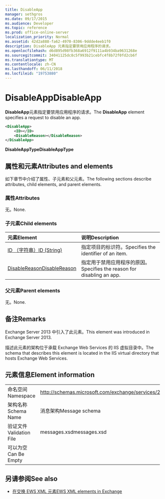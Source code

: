 ```yaml
---
title: DisableApp
manager: sethgros
ms.date: 09/17/2015
ms.audience: Developer
ms.topic: reference
ms.prod: office-online-server
localization_priority: Normal
ms.assetid: 42d2a888-fa62-4970-8306-9ddde4eeb1f0
description: DisableApp 元素指定要禁用应用程序的请求。
ms.openlocfilehash: d6d895d98fb368a6912f9111a4b934ba9631268e
ms.sourcegitcommit: 34041125dc8c5f993b21cebfc4f8b72f0fd2cb6f
ms.translationtype: MT
ms.contentlocale: zh-CN
ms.lasthandoff: 06/11/2018
ms.locfileid: "19753880"
---
```

# <a name="disableapp"></a><span data-ttu-id="86f9d-103">DisableApp</span><span class="sxs-lookup"><span data-stu-id="86f9d-103">DisableApp</span></span>

<span data-ttu-id="86f9d-104">**DisableApp**元素指定要禁用应用程序的请求。</span><span class="sxs-lookup"><span data-stu-id="86f9d-104">The **DisableApp** element specifies a request to disable an app.</span></span> 
  
```XML
<DisableApp>
    <ID></ID>
    <DisableReason></DisableReason>
</DisableApp>
```

 <span data-ttu-id="86f9d-105">**DisableAppType**</span><span class="sxs-lookup"><span data-stu-id="86f9d-105">**DisableAppType**</span></span>
## <a name="attributes-and-elements"></a><span data-ttu-id="86f9d-106">属性和元素</span><span class="sxs-lookup"><span data-stu-id="86f9d-106">Attributes and elements</span></span>

<span data-ttu-id="86f9d-107">如下章节中介绍了属性、子元素和父元素。</span><span class="sxs-lookup"><span data-stu-id="86f9d-107">The following sections describe attributes, child elements, and parent elements.</span></span>
  
### <a name="attributes"></a><span data-ttu-id="86f9d-108">属性</span><span class="sxs-lookup"><span data-stu-id="86f9d-108">Attributes</span></span>

<span data-ttu-id="86f9d-109">无。</span><span class="sxs-lookup"><span data-stu-id="86f9d-109">None.</span></span>
  
### <a name="child-elements"></a><span data-ttu-id="86f9d-110">子元素</span><span class="sxs-lookup"><span data-stu-id="86f9d-110">Child elements</span></span>

|<span data-ttu-id="86f9d-111">**元素**</span><span class="sxs-lookup"><span data-stu-id="86f9d-111">**Element**</span></span>|<span data-ttu-id="86f9d-112">**说明**</span><span class="sxs-lookup"><span data-stu-id="86f9d-112">**Description**</span></span>|
|:-----|:-----|
|[<span data-ttu-id="86f9d-113">ID （字符串）</span><span class="sxs-lookup"><span data-stu-id="86f9d-113">ID (String)</span></span>](id-string.md) <br/> |<span data-ttu-id="86f9d-114">指定项目的标识符。</span><span class="sxs-lookup"><span data-stu-id="86f9d-114">Specifies the identifier of an item.</span></span>  <br/> |
|[<span data-ttu-id="86f9d-115">DisableReason</span><span class="sxs-lookup"><span data-stu-id="86f9d-115">DisableReason</span></span>](disablereason.md) <br/> |<span data-ttu-id="86f9d-116">指定用于禁用应用程序的原因。</span><span class="sxs-lookup"><span data-stu-id="86f9d-116">Specifies the reason for disabling an app.</span></span>  <br/> |
   
### <a name="parent-elements"></a><span data-ttu-id="86f9d-117">父元素</span><span class="sxs-lookup"><span data-stu-id="86f9d-117">Parent elements</span></span>

<span data-ttu-id="86f9d-118">无。</span><span class="sxs-lookup"><span data-stu-id="86f9d-118">None.</span></span>
  
## <a name="remarks"></a><span data-ttu-id="86f9d-119">备注</span><span class="sxs-lookup"><span data-stu-id="86f9d-119">Remarks</span></span>

<span data-ttu-id="86f9d-120">Exchange Server 2013 中引入了此元素。</span><span class="sxs-lookup"><span data-stu-id="86f9d-120">This element was introduced in Exchange Server 2013.</span></span>
  
<span data-ttu-id="86f9d-121">描述此元素的架构位于承载 Exchange Web Services 的 IIS 虚拟目录中。</span><span class="sxs-lookup"><span data-stu-id="86f9d-121">The schema that describes this element is located in the IIS virtual directory that hosts Exchange Web Services.</span></span>
  
## <a name="element-information"></a><span data-ttu-id="86f9d-122">元素信息</span><span class="sxs-lookup"><span data-stu-id="86f9d-122">Element information</span></span>

|||
|:-----|:-----|
|<span data-ttu-id="86f9d-123">命名空间</span><span class="sxs-lookup"><span data-stu-id="86f9d-123">Namespace</span></span>  <br/> |http://schemas.microsoft.com/exchange/services/2006/messages  <br/> |
|<span data-ttu-id="86f9d-124">架构名称</span><span class="sxs-lookup"><span data-stu-id="86f9d-124">Schema Name</span></span>  <br/> |<span data-ttu-id="86f9d-125">消息架构</span><span class="sxs-lookup"><span data-stu-id="86f9d-125">Message schema</span></span>  <br/> |
|<span data-ttu-id="86f9d-126">验证文件</span><span class="sxs-lookup"><span data-stu-id="86f9d-126">Validation File</span></span>  <br/> |<span data-ttu-id="86f9d-127">messages.xsd</span><span class="sxs-lookup"><span data-stu-id="86f9d-127">messages.xsd</span></span>  <br/> |
|<span data-ttu-id="86f9d-128">可以为空</span><span class="sxs-lookup"><span data-stu-id="86f9d-128">Can Be Empty</span></span>  <br/> ||
   
## <a name="see-also"></a><span data-ttu-id="86f9d-129">另请参阅</span><span class="sxs-lookup"><span data-stu-id="86f9d-129">See also</span></span>

- [<span data-ttu-id="86f9d-130">在交换 EWS XML 元素</span><span class="sxs-lookup"><span data-stu-id="86f9d-130">EWS XML elements in Exchange</span></span>](ews-xml-elements-in-exchange.md)

